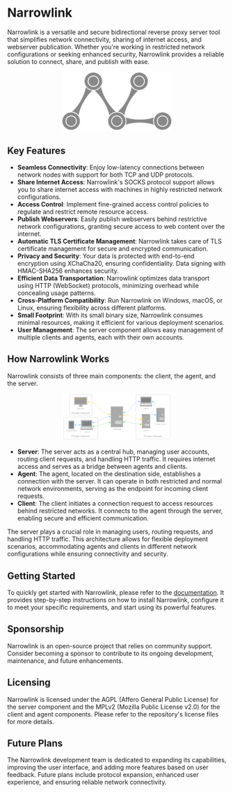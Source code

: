 # Narrowlink
Narrowlink is a versatile and secure bidirectional reverse proxy server tool that simplifies network connectivity, sharing of internet access, and webserver publication. Whether you're working in restricted network configurations or seeking enhanced security, Narrowlink provides a reliable solution to connect, share, and publish with ease.
<p align="center">
<img src="https://github.com/narrowlink/docs/blob/main/docs/assets/NarrowLink-888.svg" width="50%" height="50%" alt="Narrowlink Logo">
</p>

## Key Features

-   **Seamless Connectivity**: Enjoy low-latency connections between network nodes with support for both TCP and UDP protocols.
-   **Share Internet Access**: Narrowlink's SOCKS protocol support allows you to share internet access with machines in highly restricted network configurations.
-   **Access Control**: Implement fine-grained access control policies to regulate and restrict remote resource access.
-   **Publish Webservers**: Easily publish webservers behind restrictive network configurations, granting secure access to web content over the internet.
-   **Automatic TLS Certificate Management**: Narrowlink takes care of TLS certificate management for secure and encrypted communication.
-   **Privacy and Security**: Your data is protected with end-to-end encryption using XChaCha20, ensuring confidentiality. Data signing with HMAC-SHA256 enhances security.
-   **Efficient Data Transportation**: Narrowlink optimizes data transport using HTTP (WebSocket) protocols, minimizing overhead while concealing usage patterns.
-   **Cross-Platform Compatibility**: Run Narrowlink on Windows, macOS, or Linux, ensuring flexibility across different platforms.
-   **Small Footprint**: With its small binary size, Narrowlink consumes minimal resources, making it efficient for various deployment scenarios.
-   **User Management**: The server component allows easy management of multiple clients and agents, each with their own accounts.


## How Narrowlink Works

Narrowlink consists of three main components: the client, the agent, and the server.

<p align="center">
<img src="https://github.com/narrowlink/docs/blob/main/docs/assets/Diagram.svg" width="50%" height="50%" alt="Narrowlink Logo">
</p>

-  **Server**: The server acts as a central hub, managing user accounts, routing client requests, and handling HTTP traffic. It requires internet access and serves as a bridge between agents and clients.
-  **Agent**: The agent, located on the destination side, establishes a connection with the server. It can operate in both restricted and normal network environments, serving as the endpoint for incoming client requests.
-  **Client**: The client initiates a connection request to access resources behind restricted networks. It connects to the agent through the server, enabling secure and efficient communication.

The server plays a crucial role in managing users, routing requests, and handling HTTP traffic. This architecture allows for flexible deployment scenarios, accommodating agents and clients in different network configurations while ensuring connectivity and security.
    
## Getting Started
To quickly get started with Narrowlink, please refer to the [documentation](https://docs.narrowlink.com/). It provides step-by-step instructions on how to install Narrowlink, configure it to meet your specific requirements, and start using its powerful features.

## Sponsorship

Narrowlink is an open-source project that relies on community support. Consider becoming a sponsor to contribute to its ongoing development, maintenance, and future enhancements.

## Licensing

Narrowlink is licensed under the AGPL (Affero General Public License) for the server component and the MPLv2 (Mozilla Public License v2.0) for the client and agent components. Please refer to the repository's license files for more details.

## Future Plans

The Narrowlink development team is dedicated to expanding its capabilities, improving the user interface, and adding more features based on user feedback. Future plans include protocol expansion, enhanced user experience, and ensuring reliable network connectivity.

